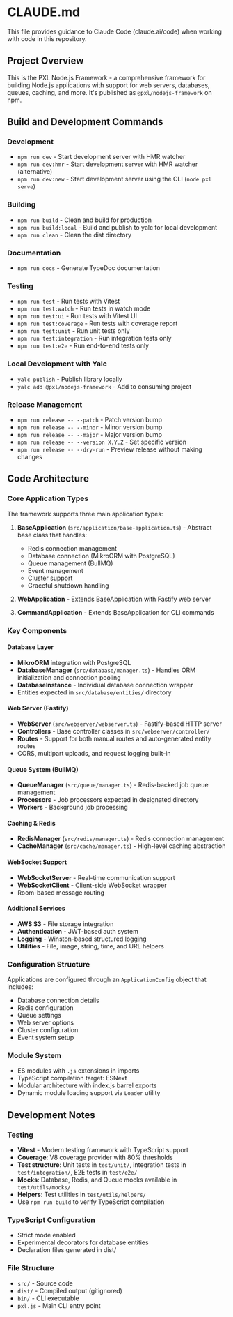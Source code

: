 # CLAUDE.md

This file provides guidance to Claude Code (claude.ai/code) when working with code in this repository.

## Project Overview

This is the PXL Node.js Framework - a comprehensive framework for building Node.js applications with support for web servers, databases, queues, caching, and more. It's published as `@pxl/nodejs-framework` on npm.

## Build and Development Commands

### Development

- `npm run dev` - Start development server with HMR watcher
- `npm run dev:hmr` - Start development server with HMR watcher (alternative)
- `npm run dev:new` - Start development server using the CLI (`node pxl serve`)

### Building

- `npm run build` - Clean and build for production
- `npm run build:local` - Build and publish to yalc for local development
- `npm run clean` - Clean the dist directory

### Documentation

- `npm run docs` - Generate TypeDoc documentation

### Testing

- `npm run test` - Run tests with Vitest
- `npm run test:watch` - Run tests in watch mode
- `npm run test:ui` - Run tests with Vitest UI
- `npm run test:coverage` - Run tests with coverage report
- `npm run test:unit` - Run unit tests only
- `npm run test:integration` - Run integration tests only
- `npm run test:e2e` - Run end-to-end tests only

### Local Development with Yalc

- `yalc publish` - Publish library locally
- `yalc add @pxl/nodejs-framework` - Add to consuming project

### Release Management

- `npm run release -- --patch` - Patch version bump
- `npm run release -- --minor` - Minor version bump
- `npm run release -- --major` - Major version bump
- `npm run release -- --version X.Y.Z` - Set specific version
- `npm run release -- --dry-run` - Preview release without making changes

## Code Architecture

### Core Application Types

The framework supports three main application types:

1. **BaseApplication** (`src/application/base-application.ts`) - Abstract base class that handles:
   - Redis connection management
   - Database connection (MikroORM with PostgreSQL)
   - Queue management (BullMQ)
   - Event management
   - Cluster support
   - Graceful shutdown handling

2. **WebApplication** - Extends BaseApplication with Fastify web server
3. **CommandApplication** - Extends BaseApplication for CLI commands

### Key Components

#### Database Layer

- **MikroORM** integration with PostgreSQL
- **DatabaseManager** (`src/database/manager.ts`) - Handles ORM initialization and connection pooling
- **DatabaseInstance** - Individual database connection wrapper
- Entities expected in `src/database/entities/` directory

#### Web Server (Fastify)

- **WebServer** (`src/webserver/webserver.ts`) - Fastify-based HTTP server
- **Controllers** - Base controller classes in `src/webserver/controller/`
- **Routes** - Support for both manual routes and auto-generated entity routes
- CORS, multipart uploads, and request logging built-in

#### Queue System (BullMQ)

- **QueueManager** (`src/queue/manager.ts`) - Redis-backed job queue management
- **Processors** - Job processors expected in designated directory
- **Workers** - Background job processing

#### Caching & Redis

- **RedisManager** (`src/redis/manager.ts`) - Redis connection management
- **CacheManager** (`src/cache/manager.ts`) - High-level caching abstraction

#### WebSocket Support

- **WebSocketServer** - Real-time communication support
- **WebSocketClient** - Client-side WebSocket wrapper
- Room-based message routing

#### Additional Services

- **AWS S3** - File storage integration
- **Authentication** - JWT-based auth system
- **Logging** - Winston-based structured logging
- **Utilities** - File, image, string, time, and URL helpers

### Configuration Structure

Applications are configured through an `ApplicationConfig` object that includes:

- Database connection details
- Redis configuration
- Queue settings
- Web server options
- Cluster configuration
- Event system setup

### Module System

- ES modules with `.js` extensions in imports
- TypeScript compilation target: ESNext
- Modular architecture with index.js barrel exports
- Dynamic module loading support via `Loader` utility

## Development Notes

### Testing

- **Vitest** - Modern testing framework with TypeScript support
- **Coverage**: V8 coverage provider with 80% thresholds
- **Test structure**: Unit tests in `test/unit/`, integration tests in `test/integration/`, E2E tests in `test/e2e/`
- **Mocks**: Database, Redis, and Queue mocks available in `test/utils/mocks/`
- **Helpers**: Test utilities in `test/utils/helpers/`
- Use `npm run build` to verify TypeScript compilation

### TypeScript Configuration

- Strict mode enabled
- Experimental decorators for database entities
- Declaration files generated in dist/

### File Structure

- `src/` - Source code
- `dist/` - Compiled output (gitignored)
- `bin/` - CLI executable
- `pxl.js` - Main CLI entry point
